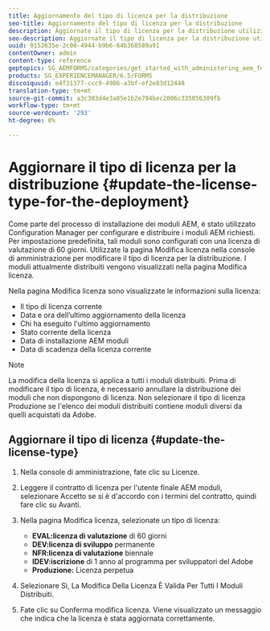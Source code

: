 ```yaml
---
title: Aggiornamento del tipo di licenza per la distribuzione
seo-title: Aggiornamento del tipo di licenza per la distribuzione
description: Aggiornate il tipo di licenza per la distribuzione utilizzando la pagina Modifica licenza nella console di amministrazione.
seo-description: Aggiornate il tipo di licenza per la distribuzione utilizzando la pagina Modifica licenza nella console di amministrazione.
uuid: 0152635e-2c00-4944-b9b6-64b368589a91
contentOwner: admin
content-type: reference
geptopics: SG_AEMFORMS/categories/get_started_with_administering_aem_forms_on_jee
products: SG_EXPERIENCEMANAGER/6.5/FORMS
discoiquuid: e4f31377-ccc9-4986-a3bf-ef2e83d12448
translation-type: tm+mt
source-git-commit: a3c303d4e3a85e1b2e794bec2006c335056309fb
workflow-type: tm+mt
source-wordcount: '293'
ht-degree: 0%

---
```



# Aggiornare il tipo di licenza per la distribuzione {#update-the-license-type-for-the-deployment}

Come parte del processo di installazione dei moduli AEM, è stato utilizzato Configuration Manager per configurare e distribuire i moduli AEM richiesti. Per impostazione predefinita, tali moduli sono configurati con una licenza di valutazione di 60 giorni. Utilizzate la pagina Modifica licenza nella console di amministrazione per modificare il tipo di licenza per la distribuzione. I moduli attualmente distribuiti vengono visualizzati nella pagina Modifica licenza.

Nella pagina Modifica licenza sono visualizzate le informazioni sulla licenza:

* Il tipo di licenza corrente
* Data e ora dell’ultimo aggiornamento della licenza
* Chi ha eseguito l&#39;ultimo aggiornamento
* Stato corrente della licenza
* Data di installazione AEM moduli
* Data di scadenza della licenza corrente

>[!NOTE]
>
>La modifica della licenza si applica a tutti i moduli distribuiti. Prima di modificare il tipo di licenza, è necessario annullare la distribuzione dei moduli che non dispongono di licenza. Non selezionare il tipo di licenza Produzione se l&#39;elenco dei moduli distribuiti contiene moduli diversi da quelli acquistati da  Adobe.

## Aggiornare il tipo di licenza {#update-the-license-type}

1. Nella console di amministrazione, fate clic su Licenze.
1. Leggere il contratto di licenza per l&#39;utente finale AEM moduli, selezionare Accetto se si è d&#39;accordo con i termini del contratto, quindi fare clic su Avanti.
1. Nella pagina Modifica licenza, selezionate un tipo di licenza:

   * **EVAL:licenza di valutazione** di 60 giorni
   * **DEV:licenza di sviluppo** permanente
   * **NFR:licenza di valutazione** biennale
   * **IDEV:iscrizione** di 1 anno al programma per sviluppatori del Adobe
   * **Produzione:** Licenza perpetua

1. Selezionare Sì, La Modifica Della Licenza È Valida Per Tutti I Moduli Distribuiti.
1. Fate clic su Conferma modifica licenza. Viene visualizzato un messaggio che indica che la licenza è stata aggiornata correttamente.


